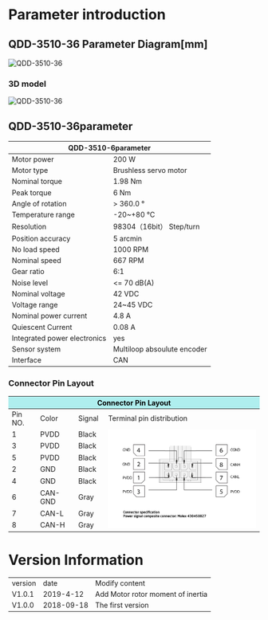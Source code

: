 # Parameter introduction 
## QDD-3510-36 Parameter Diagram[mm]
![QDD-3510-36]( ../img/DD_3510_36三视图.png ) 
### 3D model 
![QDD-3510-36](   )


## QDD-3510-36parameter
<table class="tableizer-table"><thead><tr class="tableizer-firstrow"><th colspan="2">QDD-3510-6parameter</th></tr></thead><tbody><tr><td>Motor power</td><td>200 W</td></tr><tr><td>Motor type</td><td>Brushless servo motor</td></tr><tr><td>Nominal torque</td><td>1.98 Nm</td></tr><tr><td>Peak torque</td><td>6 Nm</td></tr><tr><td>Angle of rotation</td><td>> 360.0 °</td></tr><tr><td>Temperature range</td><td>-20~+80 °C</td></tr><tr><td>Resolution</td><td>98304（16bit） Step/turn</td></tr><tr><td>Position accuracy</td><td>5 arcmin</td></tr>
<tr><td>No load speed</td><td>1000 RPM</td></tr><tr><td>Nominal speed</td><td>667 RPM</td></tr><tr><td>Gear ratio</td><td>6:1</td></tr><tr><td>Noise level</td><td><= 70 dB(A)</td></tr><tr><td>Nominal voltage</td><td>42 VDC</td></tr><tr><td>Voltage range</td><td>24~45 VDC</td></tr><tr><td>Nominal power current</td><td>4.8 A</td></tr><tr><td>Quiescent Current</td><td>0.08 A</td></tr><tr><td>Integrated power electronics</td><td>yes</td></tr><tr><td>Sensor system</td><td>Multiloop absoulute encoder</td></tr><tr><td>Interface</td><td>CAN</td></tr></tbody></table>



### Connector Pin Layout
<table class="tableizer-table">
<thead><tr class="tableizer-firstrow"><th colspan="4" style="background: PaleTurquoise; color: black;width:800px">Connector Pin Layout</th></tr></thead><tbody><tr><td>Pin NO.</td><td>Color</td><td>Signal</td><td>Terminal pin distribution</td></tr><tr><td>1</td><td>PVDD</td><td>Black</td><td rowspan="9"><img src="../img/配线2-2.png" style="width:450px"></td></tr><tr><td>3</td><td>PVDD</td><td>Black</td></tr><tr><td>5</td><td>PVDD</td><td>Black</td></tr><tr><td>2</td><td>GND</td><td>Black</td></tr><tr><td>4</td><td>GND</td><td>Black</td></tr><tr><td>6</td><td>CAN-GND</td><td>Gray</td></tr><tr><td>7</td><td>CAN-L</td><td>Gray</td></tr><tr><td>8</td><td>CAN-H</td><td>Gray</td></tr></tbody></table>


# Version Information
<table class="tableizer-table">
<thead><tr class="tableizer-firstrow"></thead><tbody>
 <tr><td>version</td><td>date</td><td>Modify content</td></tr>
 <tr><td>V1.0.1</td><td>2019-4-12</td><td>Add Motor rotor moment of inertia</td></tr>
 <tr><td>V1.0.0</td><td>2018-09-18</td><td>The first version</td></tr>
</tbody></table>
